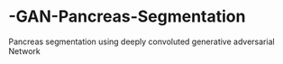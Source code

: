 # -GAN-Pancreas-Segmentation
Pancreas segmentation using deeply convoluted generative adversarial Network
